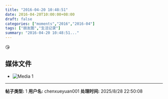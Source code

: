 ```yaml
---
title: "2016-04-20 10:48:51"
date: 2016-04-20T10:00:00+08:00
draft: false
categories: ["moments","2016","2016-04"]
tags: ["朋友圈","生活记录"]
summary: "2016-04-20 10:48:51..."
---
```


😘

## 媒体文件

- ![Media 1](/Moments/photos/2016-04-20/201604201048510.jpg)

---

**帖子类型:** 1
**用户名:** chenxueyuan001
**处理时间:** 2025/8/28 22:50:08